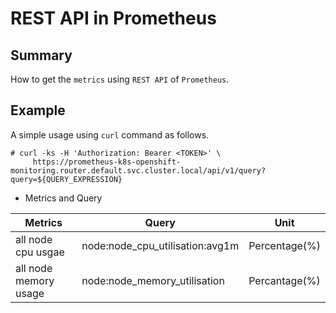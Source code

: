 # REST API in Prometheus

## Summary

How to get the `metrics` using `REST API` of `Prometheus`.

## Example

A simple usage using `curl` command as follows.

~~~
# curl -ks -H 'Authorization: Bearer <TOKEN>' \
     https://prometheus-k8s-openshift-monitoring.router.default.svc.cluster.local/api/v1/query?query=${QUERY_EXPRESSION}
~~~

- Metrics and Query

Metrics | Query | Unit
-|-|-
all node cpu usgae | node:node_cpu_utilisation:avg1m | Percentage(%)
all node memory usage | node:node_memory_utilisation | Percantage(%)

